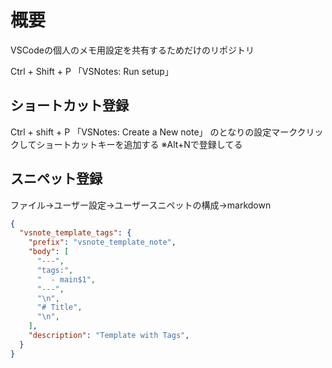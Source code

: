 # 概要

VSCodeの個人のメモ用設定を共有するためだけのリポジトリ

Ctrl + Shift + P
「VSNotes: Run setup」

## ショートカット登録

Ctrl + shift + P
「VSNotes: Create a New note」 のとなりの設定マーククリックしてショートカットキーを追加する
※Alt+Nで登録してる

## スニペット登録

ファイル→ユーザー設定→ユーザースニペットの構成→markdown

```json
{
  "vsnote_template_tags": {
    "prefix": "vsnote_template_note",
    "body": [
      "---",
      "tags:",
      "  - main$1",
      "---",
      "\n",
      "# Title",
      "\n",
    ],
    "description": "Template with Tags",
  }
}
```
